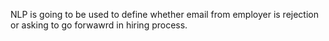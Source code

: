 NLP is going to be used to define whether email from employer is rejection or asking to go forwawrd in hiring process. 
